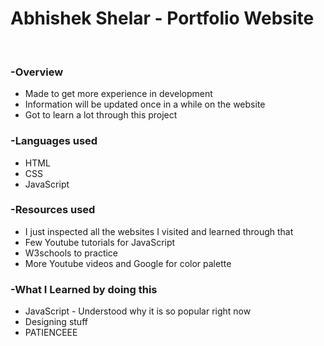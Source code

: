<h1>Abhishek Shelar - Portfolio Website</h1>
<br>
<h3>-Overview</h3>
<ul>
  <li>Made to get more experience in development </li>
  <li>Information will be updated once in a while on the website</li>
  <li>Got to learn a lot through this project</li>
</ul>

<h3>-Languages used</h3>
<ul>
  <li>HTML </li>
  <li>CSS</li>
  <li>JavaScript</li>
</ul>

<h3>-Resources used</h3>
<ul>
  <li>I just inspected all the websites I visited and learned through that</li>
  <li>Few Youtube tutorials for JavaScript</li>
  <li>W3schools to practice</li>
  <li>More Youtube videos and Google for color palette</li>
</ul>

<h3>-What I Learned by doing this</h3>
<ul>
  <li>JavaScript - Understood why it is so popular right now</li>
  <li>Designing stuff</li>
  <li>PATIENCEEE </li>
</ul>

